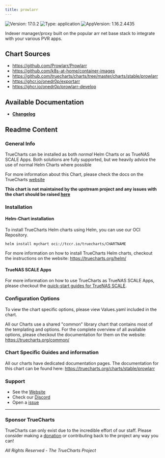 ```yaml
---
title: prowlarr
---
```


![Version: 17.0.2](https://img.shields.io/badge/Version-17.0.2-informational?style=flat-square) ![Type: application](https://img.shields.io/badge/Type-application-informational?style=flat-square) ![AppVersion: 1.16.2.4435](https://img.shields.io/badge/AppVersion-1.16.2.4435-informational?style=flat-square)

Indexer manager/proxy built on the popular arr net base stack to integrate with your various PVR apps.

## Chart Sources

- https://github.com/Prowlarr/Prowlarr
- https://github.com/k8s-at-home/container-images
- https://github.com/truecharts/charts/tree/master/charts/stable/prowlarr
- https://ghcr.io/onedr0p/exportarr
- https://ghcr.io/onedr0p/prowlarr-develop

## Available Documentation

- [**Changelog**](./changelog)

## Readme Content


### General Info

TrueCharts can be installed as both _normal_ Helm Charts or as TrueNAS SCALE Apps.
Both solutions are fully supported, but we heavily advice the use of normal Helm Charts where possible

For more information about this Chart, please check the docs on the TrueCharts [website](https://truecharts.org/charts/stable/prowlarr)

**This chart is not maintained by the upstream project and any issues with the chart should be raised [here](https://github.com/truecharts/charts/issues/new/choose)**

### Installation

#### Helm-Chart installation

To install TrueCharts Helm charts using Helm, you can use our OCI Repository.

`helm install mychart oci://tccr.io/truecharts/CHARTNAME`

For more information on how to install TrueCharts Helm charts, checkout the instructions on the website: https://truecharts.org/helm/


#### TrueNAS SCALE Apps

For more information on how to use TrueCharts as TrueNAS SCALE Apps, please checkout the [quick-start guides for TrueNAS SCALE](https://truecharts.org/scale/guides/scale-intro).

### Configuration Options

To view the chart specific options, please view Values.yaml included in the chart.

All our Charts use a shared "common" library chart that contains most of the templating and options.
For the complete overview of all available options, please checkout the documentation for them on the website: https://truecharts.org/common/

### Chart Specific Guides and information

All our charts have dedicated documentation pages.
The documentation for this chart can be found here:
https://truecharts.org/charts/stable/prowlarr

### Support


- See the [Website](https://truecharts.org)
- Check our [Discord](https://discord.gg/tVsPTHWTtr)
- Open a [issue](https://github.com/truecharts/charts/issues/new/choose)

---

### Sponsor TrueCharts

TrueCharts can only exist due to the incredible effort of our staff.
Please consider making a [donation](https://truecharts.org/general/sponsor) or contributing back to the project any way you can!

_All Rights Reserved - The TrueCharts Project_
